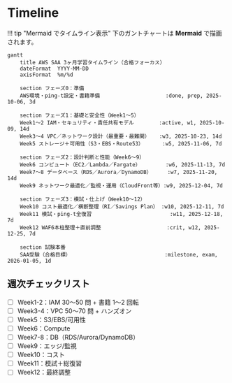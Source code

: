 # Timeline

!!! tip "Mermaid でタイムライン表示"
下のガントチャートは **Mermaid** で描画されます。

```mermaid
gantt
    title AWS SAA 3ヶ月学習タイムライン（合格フォーカス）
    dateFormat  YYYY-MM-DD
    axisFormat  %m/%d

    section フェーズ0：準備
    AWS環境・ping-t設定・書籍準備                     :done, prep, 2025-10-06, 3d

    section フェーズ1：基礎と安全性（Week1〜5）
    Week1〜2 IAM・セキュリティ・責任共有モデル        :active, w1, 2025-10-09, 14d
    Week3〜4 VPC／ネットワーク設計（最重要・最難関）   :w3, 2025-10-23, 14d
    Week5 ストレージ＋可用性（S3・EBS・Route53）      :w5, 2025-11-06, 7d

    section フェーズ2：設計判断と性能（Week6〜9）
    Week6 コンピュート（EC2／Lambda／Fargate）        :w6, 2025-11-13, 7d
    Week7〜8 データベース（RDS／Aurora／DynamoDB）     :w7, 2025-11-20, 14d
    Week9 ネットワーク最適化／監視・運用（CloudFront等）:w9, 2025-12-04, 7d

    section フェーズ3：模試・仕上げ（Week10〜12）
    Week10 コスト最適化／横断整理（RI／Savings Plan） :w10, 2025-12-11, 7d
    Week11 模試・ping-t全復習                         :w11, 2025-12-18, 7d
    Week12 WAF6本柱整理＋直前調整                     :crit, w12, 2025-12-25, 7d

    section 試験本番
    SAA受験（合格目標）                              :milestone, exam, 2026-01-05, 1d
```

## 週次チェックリスト

- [ ] Week1-2：IAM 30〜50 問 + 書籍 1〜2 回転
- [ ] Week3-4：VPC 50〜70 問 + ハンズオン
- [ ] Week5：S3/EBS/可用性
- [ ] Week6：Compute
- [ ] Week7-8：DB（RDS/Aurora/DynamoDB）
- [ ] Week9：エッジ/監視
- [ ] Week10：コスト
- [ ] Week11：模試＋総復習
- [ ] Week12：最終調整
